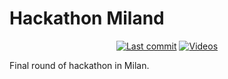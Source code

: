 # Hackathon Miland
<p align="center">
<a href="#"><img alt="Last commit" src="https://img.shields.io/github/last-commit/ml-lohi/hackathon-milan/main?color=green&style=flat"></a>
<a href="#"><img alt="Videos" src="https://img.shields.io/github/contributors/ml-lohi/hackathon-milan?color=blue&style=flat"></a>
</p>

Final round of hackathon in Milan.